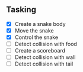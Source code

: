 ## Tasking
- [x] Create a snake body
- [x] Move the snake
- [x] Control the snake
- [ ] Detect collision with food
- [ ] Create a scoreboard
- [ ] Detect collision with wall
- [ ] Detect collision with tail